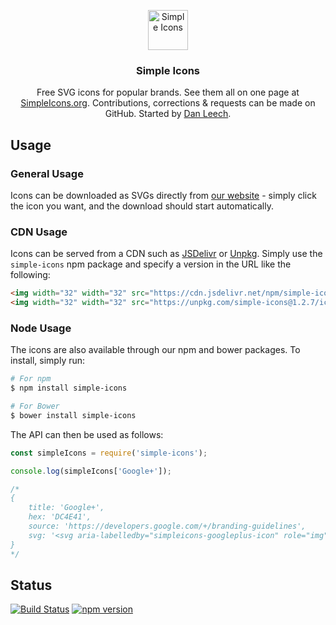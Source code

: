 <p align="center">
<a href="https://simpleicons.org/">
<img src="https://simpleicons.org/icons/simpleicons.svg" alt="Simple Icons" width=64 height=64>
</a>
<h3 align="center">Simple Icons</h3>
<p align="center">
Free SVG icons for popular brands. See them all on one page at <a href="https://simpleicons.org">SimpleIcons.org</a>. Contributions, corrections & requests can be made on GitHub. Started by <a href="https://twitter.com/bathtype">Dan Leech</a>.</p>
</p>

## Usage

### General Usage

Icons can be downloaded as SVGs directly from [our website](https://simpleicons.org/) - simply click the icon you want, and the download should start automatically.

### CDN Usage

Icons can be served from a CDN such as [JSDelivr](https://www.jsdelivr.com/package/npm/simple-icons) or [Unpkg](https://unpkg.com). Simply use the `simple-icons` npm package and specify a version in the URL like the following:

```html
<img width="32" width="32" src="https://cdn.jsdelivr.net/npm/simple-icons@1.2.7/icons/stackoverflow.svg" />
<img width="32" width="32" src="https://unpkg.com/simple-icons@1.2.7/icons/stackoverflow.svg" />
```

### Node Usage

The icons are also available through our npm and bower packages. To install, simply run:

```bash
# For npm
$ npm install simple-icons

# For Bower
$ bower install simple-icons
```

The API can then be used as follows:

```javascript
const simpleIcons = require('simple-icons');

console.log(simpleIcons['Google+']);

/*
{
    title: 'Google+',
    hex: 'DC4E41',
    source: 'https://developers.google.com/+/branding-guidelines',
    svg: '<svg aria-labelledby="simpleicons-googleplus-icon" role="img" viewBox="0 0 24 24" xmlns="http://www.w3.org/2000/svg">...</svg>'
}
*/
```

## Status

[![Build Status](https://img.shields.io/travis/simple-icons/simple-icons/develop.svg)](https://travis-ci.org/simple-icons/simple-icons)
[![npm version](https://img.shields.io/npm/v/simple-icons.svg)](https://www.npmjs.com/package/simple-icons)
